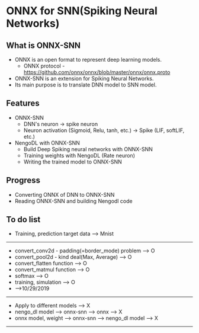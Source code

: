 # ONNX for SNN(Spiking Neural Networks)

## What is ONNX-SNN
* ONNX is an open format to represent deep learning models.
   * ONNX protocol - https://github.com/onnx/onnx/blob/master/onnx/onnx.proto
* ONNX-SNN is an extension for Spiking Neural Networks.
* Its main purpose is to translate DNN model to SNN model.

## Features
* ONNX-SNN
    * DNN's neuron -> spike neuron
    * Neuron activation (Sigmoid, Relu, tanh, etc.) -> Spike (LIF, softLIF, etc.)
* NengoDL with ONNX-SNN
    * Build Deep Spiking neural networks with ONNX-SNN
    * Training weights with NengoDL (Rate neuron)
    * Writing the trained model to ONNX-SNN

## Progress
* Converting ONNX of DNN to ONNX-SNN
* Reading ONNX-SNN and building Nengodl code

## To do list
* Training, prediction target data --> Mnist
---
* convert_conv2d - padding(=border_mode) problem --> O
* convert_pool2d - kind deal(Max, Average) --> O
* convert_flatten function --> O
* convert_matmul function --> O
* softmax --> O
* training, simulation --> O
* -->10/29/2019
---
* Apply to different models --> X
* nengo_dl model --> onnx-snn --> onnx --> X
* onnx model, weight --> onnx-snn --> nengo_dl model --> X
---